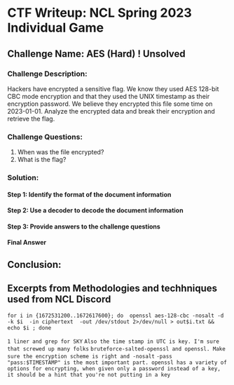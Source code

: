# CTF Writeup: NCL Spring 2023 Individual Game

## Challenge Name: AES (Hard) ! Unsolved

### Challenge Description:

Hackers have encrypted a sensitive flag. We know they used AES 128-bit CBC mode encryption and that they used the UNIX timestamp as their encryption password. We believe they encrypted this file some time on 2023-01-01. Analyze the encrypted data and break their encryption and retrieve the flag.

### Challenge Questions:

1. When was the file encrypted?
2. What is the flag?


### Solution:



#### Step 1: Identify the format of the document information



#### Step 2: Use a decoder to decode the document information



#### Step 3: Provide answers to the challenge questions

#### Final Answer




## Conclusion:


## Excerpts from Methodologies and techhniques used from NCL Discord
```
for i in {1672531200..1672617600}; do  openssl aes-128-cbc -nosalt -d -k $i  -in ciphertext  -out /dev/stdout 2>/dev/null > out$i.txt && echo $i ; done
```
`1 liner and grep for SKY`
`Also the time stamp in UTC is key. I'm sure that screwed up many folks`
`bruteforce-salted-openssl and openssl. Make sure the encryption scheme is right and -nosalt`
`-pass "pass:$TIMESTAMP" is the most important part. openssl has a variety of options for encrypting, when given only a password instead of a key, it should be a hint that you're not putting in a key`



